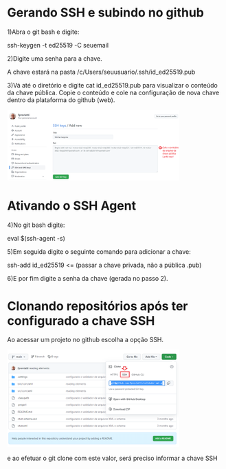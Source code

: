 # Gerando SSH e subindo no github

1)Abra o git bash e digite:

ssh-keygen -t ed25519 -C seuemail

2)Digite uma senha para a chave.

A chave estará na pasta /c/Users/seuusuario/.ssh/id_ed25519.pub

3)Vá até o diretório e digite cat id_ed25519.pub para visualizar o conteúdo da chave pública. Copie o conteúdo e cole na configuração de nova chave dentro da plataforma do github (web).

<img src="https://github.com/fpreviatti/github-gerando-ssh/blob/main/chave.png" width="400px" height="auto">

# Ativando o SSH Agent

4)No git bash digite:

eval $(ssh-agent -s)

5)Em seguida digite o seguinte comando para adicionar a chave:

ssh-add id_ed25519     <= (passar a chave privada, não a pública .pub)

6)E por fim digite a senha da chave (gerada no passo 2).

# Clonando repositórios após ter configurado a chave SSH

Ao acessar um projeto no github escolha a opção SSH.

<img src="https://github.com/fpreviatti/github-gerando-ssh/blob/main/ssh.png" width="400px" height="auto">

e ao efetuar o git clone com este valor, será preciso informar a chave SSH
